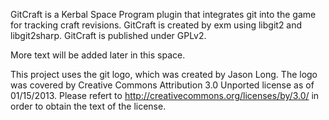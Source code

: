GitCraft is a Kerbal Space Program plugin that integrates git into the game for tracking craft revisions.
GitCraft is created by exm using libgit2 and libgit2sharp. GitCraft is published under GPLv2.

More text will be added later in this space.

This project uses the git logo, which was created by Jason Long. The logo was covered by Creative Commons Attribution 3.0 Unported license 
as of 01/15/2013. Please refert to http://creativecommons.org/licenses/by/3.0/ in order to obtain the text of the license.
